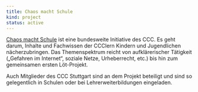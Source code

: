 ```yaml
---
title: Chaos macht Schule
kind: project
status: active
---
```

[Chaos macht Schule](http://ccc.de/schule) ist eine bundesweite
Initiative des CCC. Es geht darum, Inhalte und Fachwissen der CCClern
Kindern und Jugendlichen nächerzubringen. Das Themenspektrum reicht von
aufklärerischer Tätigkeit („Gefahren im Internet“, soziale Netze,
Urheberrecht, etc.) bis hin zum gemeinsamen ersten Löt-Projekt.

Auch Mitglieder des CCC Stuttgart sind an dem Projekt beteiligt und sind
so gelegentlich in Schulen oder bei Lehrerweiterbildungen eingeladen.


